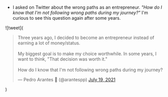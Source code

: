 - I asked on Twitter about the wrong paths as an entrepreneur. _"How do I know that I'm not following wrong paths during my journey?"_ I'm curious to see this question again after some years.

![tweet](<blockquote class="twitter-tweet"><p lang="en" dir="ltr">Three years ago, I decided to become an entrepreneur instead of earning a lot of money/status.<br><br>My biggest goal is to make my choice worthwhile. In some years, I want to think, &quot;That decision was worth it.&quot;<br><br>How do I know that I&#39;m not following wrong paths during my journey?</p>&mdash; Pedro Arantes 🌹 (@arantespp) <a href="https://twitter.com/arantespp/status/1417124023616606209?ref_src=twsrc%5Etfw">July 19, 2021</a></blockquote> <script async src="https://platform.twitter.com/widgets.js" charset="utf-8"></script>)
